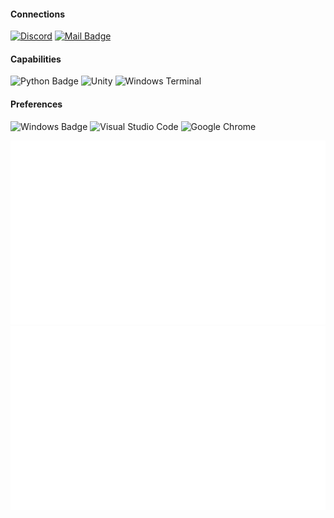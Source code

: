 #### Connections
[![Discord](https://img.shields.io/badge/Discord-%235865F2.svg?style=for-the-badge&logo=discord&logoColor=white)](https://discord.com/users/1148923243097497600)
[![Mail Badge](https://img.shields.io/badge/Gmail-D14836?style=for-the-badge&logo=gmail&logoColor=white)](mailto:arimuonn@gmail.com)

#### Capabilities
![Python Badge](https://img.shields.io/badge/-Python-3776AB?style=for-the-badge&labelColor=2a567c&logo=python&logoColor=white)
![Unity](https://img.shields.io/badge/unity-%23000000.svg?style=for-the-badge&logo=unity&logoColor=white)
![Windows Terminal](https://img.shields.io/badge/Windows%20Terminal-%234D4D4D.svg?style=for-the-badge&logo=windows-terminal&logoColor=white)

#### Preferences
![Windows Badge](https://img.shields.io/badge/-Windows-008fff?style=for-the-badge&labelColor=0078D6&logo=windows&logoColor=white)
![Visual Studio Code](https://img.shields.io/badge/Visual%20Studio%20Code-0078d7.svg?style=for-the-badge&logo=visual-studio-code&logoColor=white)
![Google Chrome](https://img.shields.io/badge/Google%20Chrome-4285F4?style=for-the-badge&logo=GoogleChrome&logoColor=white)

![](https://raw.githubusercontent.com/Arimuon/GitHubStats/master/generated/overview.svg#gh-dark-mode-only) 
![](https://raw.githubusercontent.com/Arimuon/GitHubStats/master/generated/languages.svg#gh-dark-mode-only)

